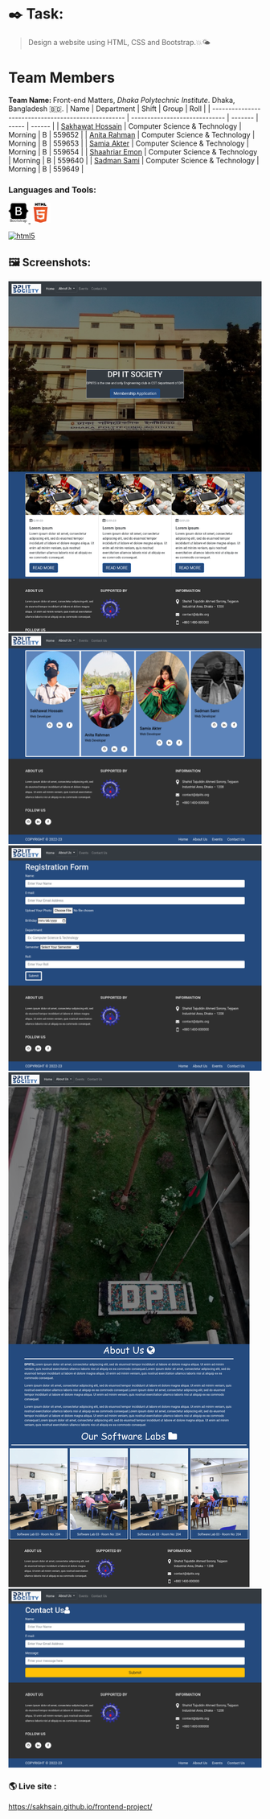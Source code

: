 # ✒️ Task:
> Design a website using HTML, CSS and Bootstrap.💥🌤️

# Team Members
<b>Team Name: </b> Front-end Matters, _Dhaka Polytechnic Institute_.
Dhaka, Bangladesh 🇧🇩.
| Name                                                | Department                    | Shift   | Group | Roll   |
| --------------------------------------------------- | ----------------------------- | ------- | ----- | ------ |
| [Sakhawat Hossain](https://github.com/sakhsain)                                   | Computer Science & Technology | Morning | B     | 559652 |
| [Anita Rahman](#)                                      | Computer Science & Technology | Morning | B     | 559653 |
| [Samia Akter](#) | Computer Science & Technology | Morning | B     | 559654 |
| [Shaahriar Emon](#) | Computer Science & Technology | Morning | B     | 559640 |
| [Sadman Sami](#) | Computer Science & Technology | Morning | B     | 559649 |

<h3 align="left">Languages and Tools:</h3>
<p align="left"> <a href="https://getbootstrap.com" target="_blank" rel="noreferrer"> <img src="https://raw.githubusercontent.com/devicons/devicon/master/icons/bootstrap/bootstrap-plain-wordmark.svg" alt="bootstrap" width="40" height="40"/> </a> 
<a href="https://www.w3.org/html/" target="_blank" rel="noreferrer"> <img src="https://raw.githubusercontent.com/devicons/devicon/master/icons/html5/html5-original-wordmark.svg" alt="html5" width="40" height="40"/> </a> </p>
<a href="https://www.w3.org/css/" target="_blank" rel="noreferrer"> <img src="https://upload.wikimedia.org/wikipedia/commons/thumb/d/d5/CSS3_logo_and_wordmark.svg/363px-CSS3_logo_and_wordmark.svg.png" alt="html5" width="40" height="40"/> </a> </p>

## 🖼️ Screenshots:

![Homepage](screenshots/screenshot.png)
![Team](screenshots/Team%20-%20DPIITS.png)
![Registration](screenshots/Registration%20-%20DPIITS.png)
![About](screenshots/About%20-%20DPIITS.png)
![Contact](screenshots/Contact%20Us%20-%20DPIITS.png)


### 🌎 Live site : 
<a href="https://sakhsain.github.io/frontend-project">https://sakhsain.github.io/frontend-project/</a>

